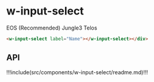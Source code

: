 # w-input-select

<div style="margin-top:1rem;">
  <w-input-select label="Blockchain" error="you can't select EOS" id="select" placeholder="Please select the blockchain">
    <w-input-select-option value="eos">EOS<span> (Recommended)</span></w-input-select-option>
    <w-input-select-option value="jungle3" disabled="true">Jungle3</w-input-select-option>
    <w-input-select-option value="telos">Telos</w-input-select-option>
  </w-input-select>
</div>

<script>
  setTimeout(()=>{
    const selectEl = document.querySelector('#select');
    selectEl.addEventListener('change' , (ev)=>{
      console.log(ev.target.value)
    })
  }, 100)
</script>

```html
<w-input-select label="Name"></w-input-select></div>
```

## API

!!!include(src/components/w-input-select/readme.md)!!!
